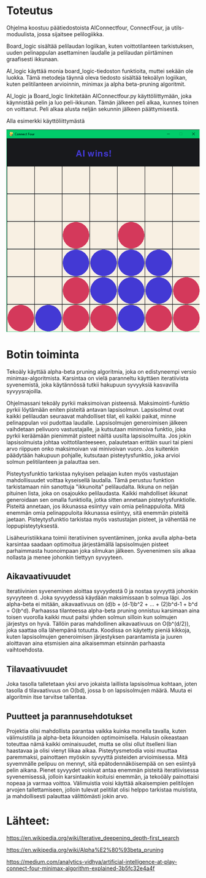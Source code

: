 
# Toteutus

Ohjelma koostuu päätiedostoista AIConnectfour, ConnectFour, ja utils-moduulista, jossa sijaitsee pelilogiikka.

Board_logic sisältää pelilaudan logiikan, kuten voittotilanteen tarkistuksen, uuden pelinappulan asettaminen laudalle ja pelilaudan piirtäminen graafisesti ikkunaan. 

AI_logic käyttää monia board_logic-tiedoston funktioita, muttei sekään ole luokka. Tämä metodeja täynnä oleva tiedosto sisältää tekoälyn logiikan, kuten pelitilanteen arvioinnin, minimax ja alpha beta-pruning algoritmit.

AI_logic ja Board_logic linkitetään AIConnectfour.py käyttöliittymään, joka käynnistää pelin ja luo peli-ikkunan. Tämän jälkeen peli alkaa, kunnes toinen on voittanut. Peli alkaa alusta neljän sekunnin jälkeen päättymisestä.

Alla esimerkki käyttöliittymästä

![image](../pics/AI_wins.png)

# Botin toiminta

Tekoäly käyttää alpha-beta pruning algoritmia, joka on edistyneempi versio minimax-algoritmista. Karsintaa on vielä paranneltu käyttäen iteratiivista syvenemistä, joka käytännössä tutkii hakupuun syvyyksiä kasvavilla syvyysrajoilla. 

Ohjelmassani tekoäly pyrkii maksimoivan pisteensä. Maksimointi-funktio pyrkii löytämään eniten pisteitä antavan lapsisolmun. Lapsisolmut ovat kaikki pelilaudan seuraavat mahdolliset tilat, eli kaikki paikat, minne pelinappulan voi pudottaa laudalle. Lapsisolmujen generoimisen jälkeen vaihdetaan pelivuoro vastustajalle, ja kutsutaan minimoiva funktio, joka pyrkii keräämään pienimmät pisteet näiltä uusilta lapsisolmuilta. Jos jokin lapsisolmuista johtaa voittotilanteeseen, palautetaan erittäin suuri tai pieni arvo riippuen onko maksimoivan vai minivoivan vuoro. Jos kuitenkin päädytään hakupuun pohjalle, kutsutaan pisteytysfunktio, joka arvioi solmun pelitilanteen ja palauttaa sen.

Pisteytysfunktio tarkistaa nykyisen pelaajan kuten myös vastustajan mahdollisuudet voittaa kyseisellä laudalla. Tämä perustuu funktion tarkistamaan niin sanottuja "ikkunoita" pelilaudalta. Ikkuna on neljän pituinen lista, joka on osajoukko pelilaudasta. Kaikki mahdolliset ikkunat generoidaan sen omalla funktiolla, jotka sitten annetaan pisteytysfunktiolle. Pisteitä annetaan, jos ikkunassa esiintyy vain omia pelinappuloita. Mitä enemmän omia pelinappuloita ikkunassa esiintyy, sitä enemmän pisteitä jaetaan. Pisteytysfunktio tarkistaa myös vastustajan pisteet, ja vähentää ne loppupisteytyksestä. 

Lisäheuristiikkana toimii iteratiivinen syventäminen, jonka avulla alpha-beta karsintaa saadaan optimoitua järjestämällä lapsisolmujen pisteet parhaimmasta huonoimpaan joka silmukan jälkeen. Syvenenimen siis alkaa nollasta ja menee johonkin tiettyyn syvyyteen. 

## Aikavaativuudet

Iteratiivinien syveneminen aloittaa syvyydestä 0 ja nostaa syvyyttä johonkin syvyyteen d. Joka syvyydessä käydään maksimissaan b solmua läpi. Jos alpha-beta ei mitään, aikavaativuus on (d)b + (d-1)b^2 + ... + (2)b^d-1 + b^d = O(b^d). Parhaassa tilanteessa alpha-beta pruning onnistuu karsimaan aina toisen vuorolla kaikki muut paitsi yhden solmun silloin kun solmujen järjestys on hyvä. Tällöin paras mahdollinen aikavaativuus on O(b^(d/2)), joka saattaa olla lähempänä totuutta. Koodissa on käytetty pieniä kikkoja, kuten lapsisolmujen generoimisen järjestyksen parantamista ja juuren aloittavan aina etsmisien aina aikaisemman etsinnän parhaasta vaihtoehdosta.

## Tilavaativuudet

Joka tasolla talletetaan yksi arvo jokaista laillista lapsisolmua kohtaan, joten tasolla d tilavaativuus on O(bd), jossa b on lapsisolmujen määrä. Muuta ei algoritmin itse tarvitse tallentaa.

## Puutteet ja parannusehdotukset

Projektia olisi mahdollista parantaa vaikka kuinka monella tavalla, kuten välimuistilla ja alpha-beta ikkunoiden optimoimisella. Halusin oikeastaan toteuttaa nämä kaikki ominaisuudet, mutta se olisi ollut itselleni liian haastavaa ja olisi vienyt liikaa aikaa. Pisteytysmetodia voisi muuttaa paremmaksi, painottaen myöskin syvyyttä pisteiden arvioimisessa. Mitä syvemmälle pelipuu on mennyt, sitä epätodennäköisempää on sen esiintyä pelin aikana. Pienet syvyydet voisivat antaa enemmän pisteitä iteratiivisessa syvenemisessä, jolloin karsintaakin koituisi enemmän, ja tekoöäly painottaisi nopeaa ja varmaa voittoa. Välimuistia voisi käyttää aikaisempien pelitilojen arvojen tallettamiseen, jolloin tulevat pelitilat olisi helppo tarkistaa muistista, ja mahdollisesti palauttaa välittömästi jokin arvo. 

# Lähteet:

https://en.wikipedia.org/wiki/Iterative_deepening_depth-first_search

https://en.wikipedia.org/wiki/Alpha%E2%80%93beta_pruning

https://medium.com/analytics-vidhya/artificial-intelligence-at-play-connect-four-minimax-algorithm-explained-3b5fc32e4a4f



